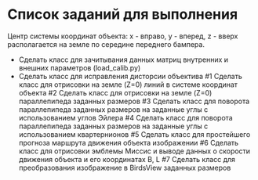 # Список заданий для выполнения
Центр системы координат объекта: x - вправо, у - вперед, z - вверх располагается на земле по середине переднего бампера. 
- Сделать класс для зачитывания данных матриц внутренних и внешних параметров (load_calib.py)  
- Сделать класс для исправления дисторсии объектива
#1 Сделать класс для отрисовки на земле (Z=0) линий в системе координат объекта
#2 Сделать класс для отрисовки на земле (Z=0) параллепипеда заданных размеров
#3 Сделать класс для поворота параллепипеда заданных размеров на заданные углы с использованием углов Эйлера
#4 Сделать класс для поворота параллепипеда заданных размеров на заданные углы с использованием квартернионов
#5 Сделать класс для простейшего прогноза маршрута движения объекта изображении
#6 Сделать класс для отрисовки эмблемы Миссис и выводе данных о скорости движения объекта и его координатах B, L
#7 Сделать класс для преобразования изображение в BirdsView заданных размеров

